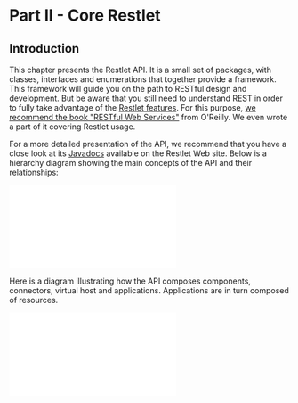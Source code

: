 # Part II - Core Restlet

## Introduction

This chapter presents the Restlet API. It is a small set of packages,
with classes, interfaces and enumerations that together provide a
framework. This framework will guide you on the path to RESTful design
and development. But be aware that you still need to understand REST in
order to fully take advantage of the [Restlet features](../introduction/features).
For this purpose, [we recommend the book "RESTful Web Services"](http://restlet.org/learn/books)
from O'Reilly. We even wrote a part of it covering Restlet usage.

For a more detailed presentation of the API, we recommend that you have
a close look at its [Javadocs](javadocs://jse/api/)
available on the Restlet Web site. Below is a hierarchy diagram showing
the main concepts of the API and their relationships:

![restlets](Part%20II%20-%20Core%20Restlet-27_files/data_002.html "restlets")

Here is a diagram illustrating how the API composes components,
connectors, virtual host and applications. Applications are in turn
composed of resources.

![tutorial05](Part%20II%20-%20Core%20Restlet-27_files/data.html "tutorial05")

